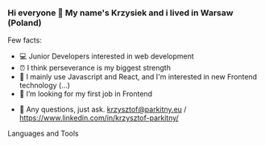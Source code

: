 ### Hi everyone 👋 My name's Krzysiek and i lived in Warsaw (Poland)

Few facts:
* 💻 Junior Developers interested in web development
* ⏰ I think perseverance is my biggest strength
* 📝 I mainly use Javascript and React, and I'm interested in new Frontend technology
(...)
* 🤔 I’m looking for my first job in Frontend

- 💬 Any questions, just ask. krzysztof@parkitny.eu / https://www.linkedin.com/in/krzysztof-parkitny/



Languages and Tools

       
